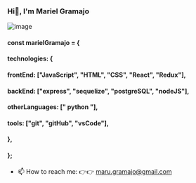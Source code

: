 ### Hi👋, I'm Mariel Gramajo 

 ![image](https://user-images.githubusercontent.com/95096820/184950957-f2e6a6ad-14fc-4821-b852-b7a076e1f73d.png)
 
 
 


<h4>const marielGramajo = { </h4>
  <h4>technologies: {</h4>
  <h4>  frontEnd: ["JavaScript", "HTML", "CSS", "React", "Redux"],</h4>
  <h4>  backEnd: ["express", "sequelize", "postgreSQL", "nodeJS"],</h4>
  <h4>  otherLanguages: [" python "],</h4>
   <h4> tools: ["git", "gitHub", "vsCode"],</h4>
 <h4> },</h4>
<h4>};</h4>




- 📫 How to reach me: 👉👉 maru.gramajo@gmail.com
<!-- 
- 🔭 I’m currently working on 
- 🌱 I’m currently learning ...
- 👯 I’m looking to collaborate on ...
- 🤔 I’m looking for help with ...
- 💬 Ask me about ...

- 😄 Pronouns: ...
- ⚡ Fun fact: ...
--> 
